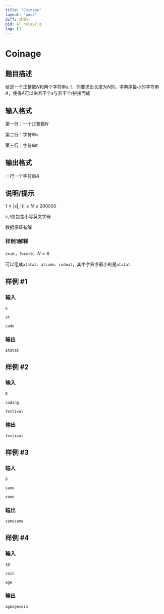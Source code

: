 ```yaml
---
title: "Coinage"
layout: "post"
diff: 难度0
pid: AT_relay2_g
tag: []
---
```


# Coinage

## 题目描述

给定一个正整数$N$和两个字符串$s,t$，你要求出长度为$N$的，字典序最小的字符串$A$，使得$A$可以由若干个$s$与若干个$t$拼接而成

## 输入格式

第一行：一个正整数$N$

第二行：字符串$s$

第三行：字符串$t$

## 输出格式

一行一个字符串$A$

## 说明/提示

$1\le |s|,|t|\le N\le 200000$

$s,t$仅包含小写英文字母

数据保证有解

### 样例$1$解释
$s=$`at`，$t=$`code`，$N=6$

可以组成`atatat`、`atcode`、`codeat`，其中字典序最小的是`atatat`

## 样例 #1

### 输入

```
6
at
code
```

### 输出

```
atatat
```

## 样例 #2

### 输入

```
8
coding
festival
```

### 输出

```
festival
```

## 样例 #3

### 输入

```
8
same
same
```

### 输出

```
samesame
```

## 样例 #4

### 输入

```
10
coin
age
```

### 输出

```
ageagecoin
```

